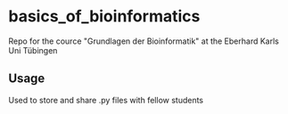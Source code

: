 # basics_of_bioinformatics
Repo for the cource "Grundlagen der Bioinformatik" at the Eberhard Karls Uni Tübingen

## Usage
Used to store and share .py files with fellow students
